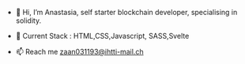 - 👋 Hi, I’m Anastasia, self starter blockchain developer, specialising in solidity.
- 👀 Current Stack : HTML,CSS,Javascript, SASS,Svelte
                     
                    
- 📫 Reach me zaan031193@ihtti-mail.ch

<!---
az-journal/az-journal is a ✨ special ✨ repository because its `README.md` (this file) appears on your GitHub profile.
You can click the Preview link to take a look at your changes.
--->

